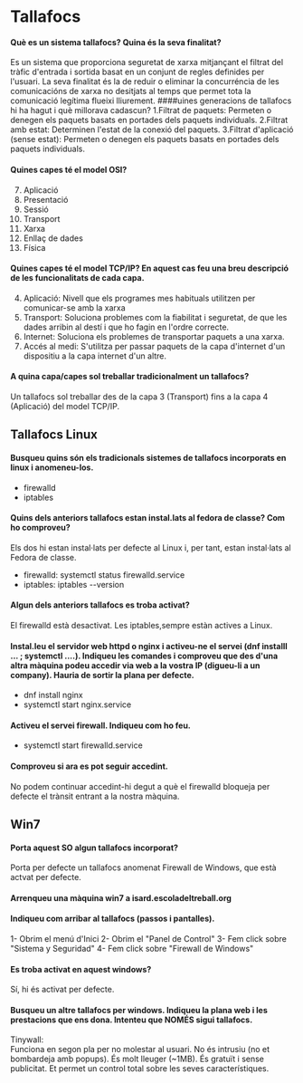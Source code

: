 # Tallafocs
#### Què es un sistema tallafocs? Quina és la seva finalitat?

Es un sistema que proporciona seguretat de xarxa mitjançant el filtrat del tràfic d'entrada i sortida basat en un conjunt de regles definides per l'usuari. La seva finalitat és la de reduir o eliminar la concurréncia de les comunicacións de xarxa no desitjats al temps que permet tota la comunicació legítima flueixi lliurement.
####uines generacions de tallafocs hi ha hagut i què millorava cadascun?
1.Filtrat de paquets: Permeten o denegen els paquets basats en portades dels paquets individuals.
2.Filtrat amb estat: Determinen l'estat de la conexió del paquets.
3.Filtrat d'aplicació (sense estat): Permeten o denegen els paquets basats en portades dels paquets individuals.

#### Quines capes té el model OSI?

7. Aplicació
6. Presentació
5. Sessió
4. Transport 
3. Xarxa
2. Enllaç de dades
1. Física

#### Quines capes té el model TCP/IP? En aquest cas feu una breu descripció de les funcionalitats de cada capa.
4. Aplicació: Nivell que els programes mes habituals utilitzen per comunicar-se amb la xarxa
3. Transport: Soluciona problemes com la fiabilitat i seguretat, de que les dades arribin al destí i que ho fagin en l'ordre correcte.
2. Internet: Soluciona els problemes de transportar paquets a una xarxa.
1. Accés al medi: S'utilitza per passar paquets de la capa d'internet d'un dispositiu a la capa internet d'un altre.

#### A quina capa/capes sol treballar tradicionalment un tallafocs?

Un tallafocs sol treballar des de la capa 3 (Transport) fins a la capa 4 (Aplicació) del model TCP/IP.

## Tallafocs Linux

#### Busqueu quins són els tradicionals sistemes de tallafocs incorporats en linux i anomeneu-los.

- firewalld
- iptables

#### Quins dels anteriors tallafocs estan instal.lats al fedora de classe? Com ho comproveu?

Els dos hi estan instal·lats per defecte al Linux i, per tant, estan instal·lats al Fedora de classe.
- firewalld: systemctl status firewalld.service  
- iptables: iptables --version

#### Algun dels anteriors tallafocs es troba activat? 

El firewalld està desactivat.
Les iptables,sempre estàn actives a Linux.

#### Instal.leu el servidor web httpd o nginx i activeu-ne el servei (dnf installl ...  ; systemctl ....). Indiqueu les comandes i comproveu que des d'una altra màquina podeu accedir via web a la vostra IP (digueu-li a un company). Hauria de sortir la plana per defecte.
- dnf install nginx
- systemctl start nginx.service

#### Activeu el servei firewall. Indiqueu com ho feu.
- systemctl start firewalld.service
#### Comproveu si ara es pot seguir accedint.

No podem continuar accedint-hi degut a què el firewalld bloqueja per defecte el trànsit entrant a la nostra màquina.

## Win7

#### Porta aquest SO algun tallafocs incorporat?

Porta per defecte un tallafocs anomenat Firewall de Windows, que està actvat per defecte.

#### Arrenqueu una màquina win7 a isard.escoladeltreball.org

#### Indiqueu com arribar al tallafocs (passos i pantalles).

1- Obrim el menú d'Inici
2- Obrim el "Panel de Control"
3- Fem click sobre "Sistema y Seguridad"
4- Fem click sobre "Firewall de Windows"

#### Es troba activat en aquest windows?

Sí, hi és activat per defecte.

#### Busqueu un altre tallafocs per windows. Indiqueu la plana web i les prestacions que ens dona. Intenteu que NOMÉS sigui tallafocs.

Tinywall:  
Funciona en segon pla per no molestar al usuari.
No és intrusiu (no et bombardeja amb popups).
És molt lleuger (~1MB).
És gratuït i sense publicitat.
Et permet un control total sobre les seves característiques.
